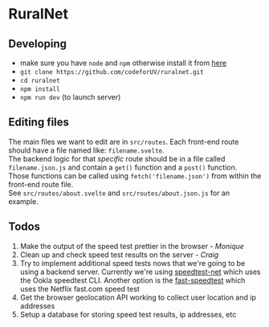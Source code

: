 # RuralNet

## Developing

- make sure you have `node` and `npm` otherwise install it from [here](https://nodejs.g/en/) 
- `git clone https://github.com/codeforUV/ruralnet.git`
- `cd ruralnet`
- `npm install`
- `npm run dev` (to launch server)

## Editing files

The main files we want to edit are in `src/routes`. Each front-end route should have a file named like: `filename.svelte`.  
The backend logic for that *specific* route should be in a file called `filename.json.js` and contain a `get()` function and a `post()`  function.  
Those functions can be called using `fetch('filename.json')` from within the front-end route file.  
See `src/routes/about.svelte` and `src/routes/about.json.js` for an example.

## Todos

1. Make the output of the speed test prettier in the browser - *Monique*
2. Clean up and check speed test results on the server - *Craig*
3. Try to implement additional speed tests nows that we're going to be using a backend server. Currently we're using [speedtest-net](https://www.np.com/package/speedtest-net) which uses the Ookla speedtest CLI. Another option is the [fast-speedtest](https://www.npmjs.com/package/fast-speed-test) which uses the Netflix fast.com speed test 
4. Get the browser geolocation API working to collect user location and ip addresses
5. Setup a database for storing speed test results, ip addresses, etc 